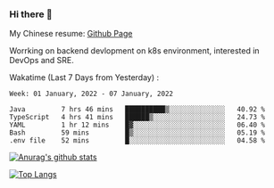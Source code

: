 ### Hi there 👋

My Chinese resume: [Github Page](https://spencercjh.github.io/resume/)

Worrking on backend devlopment on k8s environment, interested in DevOps and SRE.

Wakatime (Last 7 Days from Yesterday) :

<!--START_SECTION:waka-->
```text
Week: 01 January, 2022 - 07 January, 2022

Java         7 hrs 46 mins   ██████████▒░░░░░░░░░░░░░░   40.92 % 
TypeScript   4 hrs 41 mins   ██████▒░░░░░░░░░░░░░░░░░░   24.73 % 
YAML         1 hr 12 mins    █▓░░░░░░░░░░░░░░░░░░░░░░░   06.40 % 
Bash         59 mins         █▒░░░░░░░░░░░░░░░░░░░░░░░   05.19 % 
.env file    52 mins         █░░░░░░░░░░░░░░░░░░░░░░░░   04.58 % 
```
<!--END_SECTION:waka-->

[![Anurag's github stats](https://github-readme-stats.vercel.app/api?username=spencercjh&theme=tokyonight&show_icons=true)](https://github.com/anuraghazra/github-readme-stats)

[![Top Langs](https://github-readme-stats.vercel.app/api/top-langs/?username=spencercjh&layout=compact&theme=tokyonight)](https://github.com/anuraghazra/github-readme-stats)
